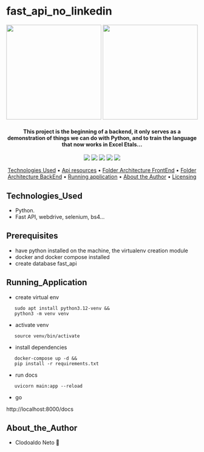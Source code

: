 # fast_api_no_linkedin

<div align="center">
  <img src="https://github.com/netox64/fast_api_web/blob/main/docs/ft01.png" width="250" height="250" />
  <img src="https://github.com/netox64/fast_api_web/blob/main/docs/ft02.png" width="250" height="250" />
</div>

<h4 align="center">This project is the beginning of a backend, it only serves as a demonstration of things we can do with Python, and to train the language that now works in Excel Etals...</h4>

<p align="center">
<img src="https://sonarcloud.io/api/project_badges/measure?project=netox64_fast_api_web&metric=alert_status">
<img src="https://sonarcloud.io/api/project_badges/measure?project=netox64_fast_api_web&metric=coverage">
<img src="https://sonarcloud.io/api/project_badges/measure?project=netox64_fast_api_web&metric=duplicated_lines_density">
<img src="https://sonarcloud.io/api/project_badges/measure?project=netox64_fast_api_web&metric=security_rating">
<img src="https://sonarcloud.io/api/project_badges/measure?project=netox64_fast_api_web&metric=sqale_index">
</p>

<p align="center">
    <a href="#Technologies_Used">Technologies Used</a> •
    <a href="#Api_resources">Api resources</a> •
    <a href="#Folder_Architecture">Folder Architecture FrontEnd</a> •
    <a href="#Folder_Architecture">Folder Architecture BackEnd</a> •
    <a href="#Running_Application">Running application</a> •
    <a href="#About_the_Author">About the Author</a> •
    <a href="https://github.com/netox64/fast_api_web/blob/main/LICENSE">Licensing</a>
</p>

## Technologies_Used

- Python.
- Fast API, webdrive, selenium, bs4...

## Prerequisites

- have python installed on the machine, the virtualenv creation module
- docker and docker compose installed
- create database fast_api


## Running_Application

- create virtual env
```
   sudo apt install python3.12-venv &&
   python3 -m venv venv
```
- activate venv
```
   source venv/bin/activate

```
- install dependencies
```
   docker-compose up -d &&
   pip install -r requirements.txt
```
- run docs
```
   uvicorn main:app --reload
```
- go

http://localhost:8000/docs


## About_the_Author
- Clodoaldo Neto :call_me_hand: